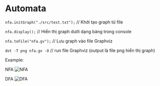 # Automata

`nfa.initGraph("./src/test.txt");` // Khởi tạo graph từ file

`nfa.display();` // Hiển thị graph dưới dạng bảng trong console

`nfa.toFile("nfa.gv");` // Lưu graph vào file Graphviz

`dot -T png nfa.gv -O` // run file Graphviz (output là file png hiển thị graph)

Example: 

NFA
![NFA](https://github.com/maituduy/Automata/blob/master/Example/nfa.gv.png?raw=true)

DFA
![DFA](https://github.com/maituduy/Automata/blob/master/Example/dfa.gv.png?raw=true)
